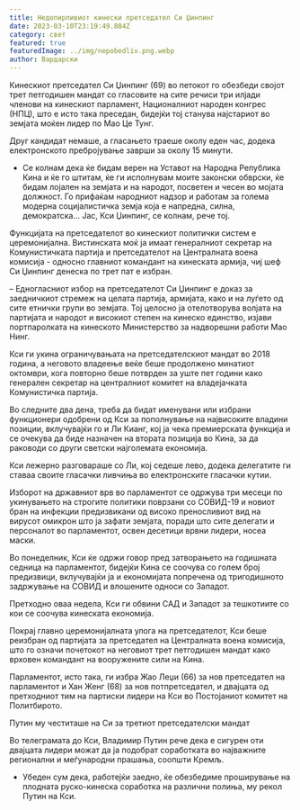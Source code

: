 ```yaml
---
title: Недопирливиот кинески претседател Си Џинпинг
date: 2023-03-10T23:19:49.884Z
category: свет
featured: true
featuredImage: ../img/nepobedliv.png.webp
author: Вардарски
---
```


Кинескиот претседател Си Џинпинг (69) во петокот го обезбеди својот трет петгодишен мандат со гласовите на сите речиси три илјади членови на кинескиот парламент, Националниот народен конгрес (НПЦ), што е исто така преседан, бидејќи тој станува најстариот во земјата моќен лидер по Мао Це Тунг.

Друг кандидат немаше, а гласањето траеше околу еден час, додека електронското пребројување заврши за околу 15 минути.

- Се колнам дека ќе бидам верен на Уставот на Народна Република Кина и ќе го штитам, ќе ги исполнувам моите законски обврски, ќе бидам лојален на земјата и на народот, посветен и чесен во мојата должност. Го прифаќам народниот надзор и работам за голема модерна социјалистичка земја која е напредна, силна, демократска... Јас, Кси Џинпинг, се колнам, рече тој.

Функцијата на претседателот во кинескиот политички систем е церемонијална. Вистинската моќ ја имаат генералниот секретар на Комунистичката партија и претседателот на Централната воена комисија - односно главниот командант на кинеската армија, чиј шеф Си Џинпинг денеска по трет пат е избран.

– Едногласниот избор на претседателот Си Џинпинг е доказ за заедничкиот стремеж на целата партија, армијата, како и на луѓето од сите етнички групи во земјата. Тој целосно ја отелотворува волјата на партијата и народот и високиот степен на кинеско единство, изјави портпаролката на кинеското Министерство за надворешни работи Мао Нинг.

Кси ги укина ограничувањата на претседателскиот мандат во 2018 година, а неговото владеење веќе беше продолжено минатиот октомври, кога повторно беше потврден за уште пет години како генерален секретар на централниот комитет на владејачката Комунистичка партија.

Во следните два дена, треба да бидат именувани или избрани функционери одобрени од Кси за пополнување на највисоките владини позиции, вклучувајќи го и Ли Кианг, кој ја чека премиерската функција и се очекува да биде назначен на втората позиција во Кина, за да раководи со други светски најголемата економија.

Кси лежерно разговараше со Ли, кој седеше лево, додека делегатите ги ставаа своите гласачки ливчиња во електронските гласачки кутии.

Изборот на државниот врв во парламентот се одржува три месеци по укинувањето на строгите политики поврзани со СОВИД-19 и новиот бран на инфекции предизвикани од високо преносливиот вид на вирусот омикрон што ја зафати земјата, поради што сите делегати и персоналот во парламентот, освен десетици врвни лидери, носеа маски.

Во понеделник, Кси ќе одржи говор пред затворањето на годишната седница на парламентот, бидејќи Кина се соочува со голем број предизвици, вклучувајќи ја и економијата попречена од тригодишното задржување на СОВИД и влошените односи со Западот.

Претходно оваа недела, Кси ги обвини САД и Западот за тешкотиите со кои се соочува кинеската економија.

Покрај главно церемонијалната улога на претседателот, Кси беше реизбран од партијата за претседател на Централната воена комисија, што го означи почетокот на неговиот трет петгодишен мандат како врховен командант на вооружените сили на Кина.

Парламентот, исто така, ги избра Жао Леџи (66) за нов претседател на парламентот и Хан Женг (68) за нов потпретседател, и двајцата од претходниот тим на партиски лидери на Кси во Постојаниот комитет на Политбирото.

Путин му честиташе на Си за третиот претседателски мандат

Во телеграмата до Кси, Владимир Путин рече дека е сигурен оти двајцата лидери можат да ја подобрат соработката во најважните регионални и меѓународни прашања, соопшти Кремљ.

- Убеден сум дека, работејќи заедно, ќе обезбедиме проширување на плодната руско-кинеска соработка на различни полиња, му рекол Путин на Кси.
